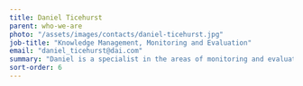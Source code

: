 ```yaml
---
title: Daniel Ticehurst
parent: who-we-are
photo: "/assets/images/contacts/daniel-ticehurst.jpg"
job-title: "Knowledge Management, Monitoring and Evaluation"
email: "daniel_ticehurst@dai.com"
summary: "Daniel is a specialist in the areas of monitoring and evaluation. His main interest lies in the development of monitoring systems. He has 20 years of experience mainly in African countries. His current portfolio of clients includes Danida in Tanzania, the Australian Department of Foreign Affairs and Trade in Timor-Leste and Vietnam, and Falcon Coffees in Uganda."
sort-order: 6
---
```

